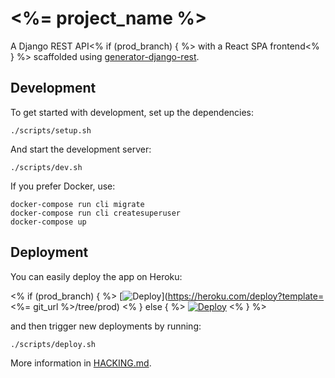 # <%= project_name %>

A Django REST API<% if (prod_branch) { %> with a React SPA frontend<% } %> scaffolded using [generator-django-rest][].

## Development

To get started with development, set up the dependencies:

```shell
./scripts/setup.sh
```

And start the development server:

```shell
./scripts/dev.sh
```

If you prefer Docker, use:

```shell
docker-compose run cli migrate
docker-compose run cli createsuperuser
docker-compose up
```

## Deployment

You can easily deploy the app on Heroku:

<% if (prod_branch) { %>
[![Deploy](https://www.herokucdn.com/deploy/button.svg)](https://heroku.com/deploy?template=<%= git_url %>/tree/prod)
<% } else { %>
[![Deploy](https://www.herokucdn.com/deploy/button.svg)](https://heroku.com/deploy)
<% } %>

and then trigger new deployments by running:

```shell
./scripts/deploy.sh
```

More information in [HACKING.md](HACKING.md).

[generator-django-rest]: https://github.com/metakermit/generator-django-rest
